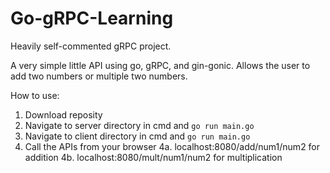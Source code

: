 # Go-gRPC-Learning
Heavily self-commented gRPC project.

A very simple little API using go, gRPC, and gin-gonic. Allows the user to add two numbers or multiple two numbers. 

How to use:
1. Download reposity
2. Navigate to server directory in cmd and ```go run main.go```
3. Navigate to client directory in cmd and ```go run main.go```
4. Call the APIs from your browser
    4a. localhost:8080/add/num1/num2 for addition
    4b. localhost:8080/mult/num1/num2 for multiplication
